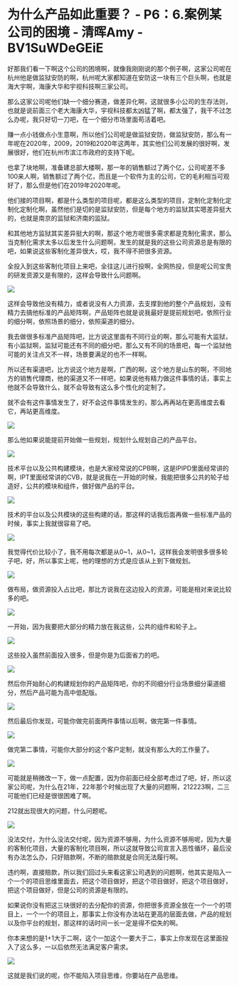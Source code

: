 # 为什么产品如此重要？ - P6：6.案例某公司的困境 - 清晖Amy - BV1SuWDeGEiE

好那我们看一下啊这个公司的困境啊，就像我刚刚说的那个例子啊，这家公司呢在杭州他是做监狱安防的啊，杭州呢大家都知道在安防这一块有三个巨头啊，也就是海大宇啊，海康大华和宇视科技啊三家公司。

那么这家公司呢他们缺一个细分赛道，做差异化啊，这就很多小公司的生存法则，也就是说前面三个老大海康大华，宇视科技都太凶猛了啊，都太强了，我干不过怎么办呢，我只好切一刀吧，在一个细分市场里面苟活着吧。

赚一点小钱做点小生意啊，所以他们公司呢是做监狱安防，做监狱安防，那么有一年呢在2020年，2009，2019和2020年这两年，其实他们公司发展的很好啊，发展很好，他们在杭州市滨江市政府的支持下呢。

也拿了块地啊，准备建总部大楼啊，那一年的销售额过了两个亿，公司呢差不多100来人啊，销售额过了两个亿，而且是一个软件为主的公司，它的毛利相当可观好了，那么但是他们在2019年2020年呢。

他们接的项目啊，都是什么类型的项目呢，都是这么类型的项目，定制化定制化定制化定制化啊，虽然他们是切的是监狱安防，但是每个地方的监狱其实嗯差异挺大的，也就是南京的监狱和济南的监狱。

和其他地方监狱其实差异挺大的啊，那这个地方呢很多需求都是克制化需求，那么当克制化需求太多以后发生什么问题啊，发生的就是我的这些公司资源总是有限的吧，如果说这些客制化差异很大，哎，我不得不把很多资源。

全投入到这些客制化项目上来吧，全往这儿进行投啊，全网热投，但是呢公司宝贵的研发资源又是有限的，这样会导致什么问题啊。



![](img/1679e00ecee338ac7bc7299d6eaf1317_1.png)

这样会导致他没有精力，或者说没有人力资源，去支撑到他的整个产品规划，没有精力去搞他标准的产品矩阵啊，产品矩阵也就是说我最好是提前规划吧，依照行业的细分啊，依照场景的细分，依照渠道的细分。

我去做很多标准产品矩阵吧，比方说这里面有不同行业的啊，那么可能有大监狱，有小监狱啊，监狱可能还有不同的细分吧，那么又有不同的场景吧，每一个监狱他可能的关注点又不一样，场景要满足的也不一样啊。

所以还有渠道吧，比方说这个地方是啊，广西的啊，这个地方是山东的啊，不同地方的销售代理商，他的渠道又不一样吧，如果说他有精力做这件事情的话，事实上他就不会导致什么，就不会导致有这么多个性化的定制了。

就不会有这件事情发生了，好不会这件事情发生的，那么再再站在更高维度去看它，再站更高维度。

![](img/1679e00ecee338ac7bc7299d6eaf1317_3.png)

那么他如果说能提前开始做一些规划，规划什么规划自己的产品平台。

![](img/1679e00ecee338ac7bc7299d6eaf1317_5.png)

技术平台以及公共构建模块，也是大家经常说的CPB啊，这是IPIPD里面经常讲的啊，IPT里面经常讲的CVB，就是说我在一开始的时候，我能把很多公共的轮子给造好，公共的模块和组件，做好做产品的平台。



![](img/1679e00ecee338ac7bc7299d6eaf1317_7.png)

技术的平台以及公共模块的这些构建的话，那这样的话我后面再做一些标准产品的时候，事实上我就很容易了吧。

![](img/1679e00ecee338ac7bc7299d6eaf1317_9.png)

我觉得代价比较小了，我不用每次都是从0~1，从0~1，这样我会发明很多很多轮子吧，好，所以事实上呢，他的理想的方式是应该从上到下做规划。



![](img/1679e00ecee338ac7bc7299d6eaf1317_11.png)

做布局，做资源投入占比吧，那比方说我在这边投入的资源，可能是相对来说比较多的吧。

![](img/1679e00ecee338ac7bc7299d6eaf1317_13.png)

一开始，因为我要把大部分的精力放在我这些，公共的组件和轮子上。

![](img/1679e00ecee338ac7bc7299d6eaf1317_15.png)

这些投入虽然前面投入很多，但是你是为后面省力的吧。

![](img/1679e00ecee338ac7bc7299d6eaf1317_17.png)

然后你开始耐心的构建规划你的产品矩阵吧，你的不同细分行业场景细分渠道细分，然后产品可能为高中低配版。

![](img/1679e00ecee338ac7bc7299d6eaf1317_19.png)

然后最后你发现，可能你做完前面两件事情以后啊，做完第一件事情。

![](img/1679e00ecee338ac7bc7299d6eaf1317_21.png)

做完第二事情，可能你大部分的这个客户定制，就没有那么大的工作量了。

![](img/1679e00ecee338ac7bc7299d6eaf1317_23.png)

可能就是稍微改一下，做一点配置，因为你前面已经全部考虑过了吧，好，所以这家公司呢，为什么在21年，22年那个时候出现了大量的问题啊，212223啊，二三可能他们已经是很很困难了啊。

212就出现很大的问题，什么问题呢。

![](img/1679e00ecee338ac7bc7299d6eaf1317_25.png)

没法交付，为什么没法交付呢，因为资源不够用，为什么资源不够用呢，因为大量的客制化项目，大量的客制化项目啊，所以这就导致公司宣言入恶性循环，最后没有办法怎么办，只好赔款啊，不断的赔款就是合同无法履行啊。

违约啊，直接赔款，所以我们回过头来看这家公司遇到的问题啊，他其实是陷入一个一个的项目思维里面去，把这个项目做好，把这个项目做好，把这个项目做好，把这个项目做好，但是公司的资源是有限的。

如果说你没有把这三块很好的去分配你的资源，你把很多资源全放在一个一个的项目上，一个一个的项目上，那事实上你没有办法站在更高的层面去做，产品的规划以及你平台的规划，那这样的话时间一长一定是得不偿失的啊。

你本来想的是1+1大于二啊，这个一加这个一要大于二，事实上你发现在这里面投入了这么多，一以后依然无法满足客户需求。



![](img/1679e00ecee338ac7bc7299d6eaf1317_27.png)

这就是我们说的呢，你不能陷入项目思维，你要站在产品思维。